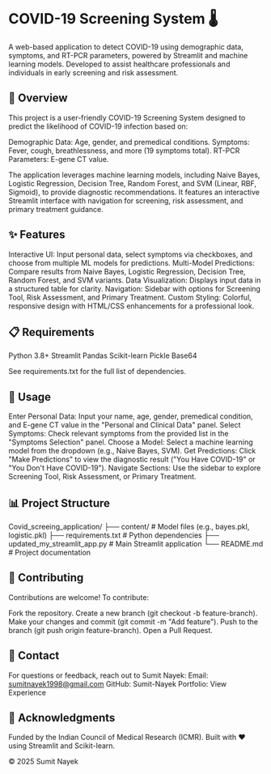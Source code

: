 # COVID-19 Screening System 🌡️

A web-based application to detect COVID-19 using demographic data, symptoms, and RT-PCR parameters, powered by Streamlit and machine learning models. Developed to assist healthcare professionals and individuals in early screening and risk assessment.
## 📖 Overview
This project is a user-friendly COVID-19 Screening System designed to predict the likelihood of COVID-19 infection based on:

Demographic Data: Age, gender, and premedical conditions.
Symptoms: Fever, cough, breathlessness, and more (19 symptoms total).
RT-PCR Parameters: E-gene CT value.

The application leverages machine learning models, including Naive Bayes, Logistic Regression, Decision Tree, Random Forest, and SVM (Linear, RBF, Sigmoid), to provide diagnostic recommendations. It features an interactive Streamlit interface with navigation for screening, risk assessment, and primary treatment guidance.
## ✨ Features

Interactive UI: Input personal data, select symptoms via checkboxes, and choose from multiple ML models for predictions.
Multi-Model Predictions: Compare results from Naive Bayes, Logistic Regression, Decision Tree, Random Forest, and SVM variants.
Data Visualization: Displays input data in a structured table for clarity.
Navigation: Sidebar with options for Screening Tool, Risk Assessment, and Primary Treatment.
Custom Styling: Colorful, responsive design with HTML/CSS enhancements for a professional look.

## 📋 Requirements

Python 3.8+
Streamlit
Pandas
Scikit-learn
Pickle
Base64

See requirements.txt for the full list of dependencies.
## 🚀 Usage

Enter Personal Data: Input your name, age, gender, premedical condition, and E-gene CT value in the "Personal and Clinical Data" panel.
Select Symptoms: Check relevant symptoms from the provided list in the "Symptoms Selection" panel.
Choose a Model: Select a machine learning model from the dropdown (e.g., Naive Bayes, SVM).
Get Predictions: Click "Make Predictions" to view the diagnostic result ("You Have COVID-19" or "You Don't Have COVID-19").
Navigate Sections: Use the sidebar to explore Screening Tool, Risk Assessment, or Primary Treatment.

## 📊 Project Structure
Covid_screeing_application/
├── content/              # Model files (e.g., bayes.pkl, logistic.pkl)
├── requirements.txt      # Python dependencies
├── updated_my_streamlit_app.py  # Main Streamlit application
└── README.md             # Project documentation

## 🤝 Contributing
Contributions are welcome! To contribute:

Fork the repository.
Create a new branch (git checkout -b feature-branch).
Make your changes and commit (git commit -m "Add feature").
Push to the branch (git push origin feature-branch).
Open a Pull Request.

## 📧 Contact
For questions or feedback, reach out to Sumit Nayek:
Email: sumitnayek1998@gmail.com
GitHub: Sumit-Nayek
Portfolio: View Experience

## 🙏 Acknowledgments

Funded by the Indian Council of Medical Research (ICMR).
Built with ❤️ using Streamlit and Scikit-learn.


© 2025 Sumit Nayek
